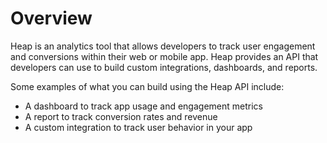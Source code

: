 # Overview

Heap is an analytics tool that allows developers to track user engagement and
conversions within their web or mobile app. Heap provides an API that
developers can use to build custom integrations, dashboards, and reports.

Some examples of what you can build using the Heap API include:

- A dashboard to track app usage and engagement metrics
- A report to track conversion rates and revenue
- A custom integration to track user behavior in your app
